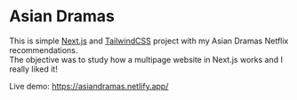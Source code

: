 # Asian Dramas

This is simple [Next.js](https://nextjs.org/) and [TailwindCSS](https://tailwindcss.com/) project with my Asian Dramas Netflix recommendations.<br>
The objective was to study how a multipage website in Next.js works and I really liked it!

Live demo: https://asiandramas.netlify.app/
